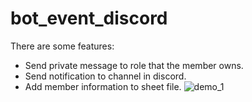 # bot_event_discord
There are some features:
+ Send private message to role that the member owns.
+ Send notification to channel in discord.
+ Add member information to sheet file.
![demo_1](https://user-images.githubusercontent.com/64626505/212261356-71397b96-b620-4977-a7c1-5b4c7c1ac230.png)
